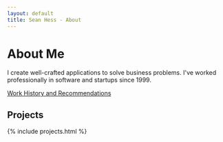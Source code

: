 ```yaml
---
layout: default
title: Sean Hess - About
---
```


About Me
========

I create well-crafted applications to solve business problems. I've worked professionally in software and startups since 1999.</p>

[Work History and Recommendations](https://www.linkedin.com/in/seanhess)

<h2 id="projects">Projects</h2>
{% include projects.html %}

<br />
